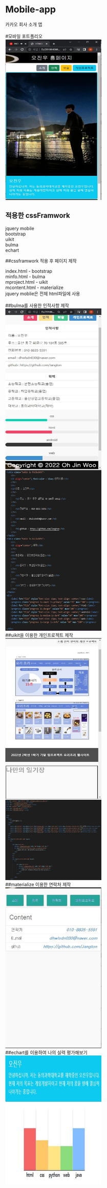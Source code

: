 # Mobile-app
카카오 회사 소개 앱
<br>
<br>
#모바일 포트폴리오
<br>
<img src="https://github.com/Jangton/Mobile-app/blob/main/%EC%97%A0%ED%8F%AC%ED%8A%B8%ED%8F%B4%EB%A6%AC%EC%98%A4%20%EC%82%AC%EC%A7%84/intro.JPG" width="300" height="500">
<br>

## 적용한 cssFramwork
jquery mobile <br>
bootstrap <br>
uikit <br>
bulma <br>
echart <br>

##cssframwork 적용 후 페이지 제작

index.html - bootstrap
<br>
minfo.html - bulma
<br>
mproject.html - uikit
<br>
mcontent.html - materialize
<br>
jquery moblie은 전체 html파일에 사용
<br>
<br>
##bulma를 사용한 인적사항 제작
<br>
<img src="https://github.com/Jangton/Mobile-app/blob/main/%EC%97%A0%ED%8F%AC%ED%8A%B8%ED%8F%B4%EB%A6%AC%EC%98%A4%20%EC%82%AC%EC%A7%84/%EC%9D%B8%EC%A0%81%EC%82%AC%ED%95%AD.JPG" width="300" height="500">
<br>
<img src="https://github.com/Jangton/Mobile-app/blob/main/%EC%97%A0%ED%8F%AC%ED%8A%B8%ED%8F%B4%EB%A6%AC%EC%98%A4%20%EC%82%AC%EC%A7%84/%EC%9D%B8%EC%A0%81%EC%82%AC%ED%95%AD%20%EC%BD%94%EB%93%9C.JPG" width="300" height="500">
<br>
##uikit을 이용한 개인프로젝트 제작
<br>
<img src="https://github.com/Jangton/Mobile-app/blob/main/%EC%97%A0%ED%8F%AC%ED%8A%B8%ED%8F%B4%EB%A6%AC%EC%98%A4%20%EC%82%AC%EC%A7%84/%ED%94%84%EB%A1%9C%EC%A0%9D%ED%8A%B8.JPG" width="300" height="500">
<br>
<img src="https://github.com/Jangton/Mobile-app/blob/main/%EC%97%A0%ED%8F%AC%ED%8A%B8%ED%8F%B4%EB%A6%AC%EC%98%A4%20%EC%82%AC%EC%A7%84/%ED%94%84%EB%A1%9C%EC%A0%9D%ED%8A%B8%20%EC%BD%94%EB%93%9C.JPG" width="300" height="250">
<br>
##materialize 이용한 연락처 제작
<br>
<img src="https://github.com/Jangton/Mobile-app/blob/main/%EC%97%A0%ED%8F%AC%ED%8A%B8%ED%8F%B4%EB%A6%AC%EC%98%A4%20%EC%82%AC%EC%A7%84/%EC%97%B0%EB%9D%BD%EC%B2%98.JPG" width="300" height="500">
<br>
##echart를 이용하여 나의 실력 평가해보기
<br>
<img src="https://github.com/Jangton/Mobile-app/blob/main/%EC%97%A0%ED%8F%AC%ED%8A%B8%ED%8F%B4%EB%A6%AC%EC%98%A4%20%EC%82%AC%EC%A7%84/%EC%B0%A8%ED%8A%B8.JPG" width="300" height="400">
<br>
